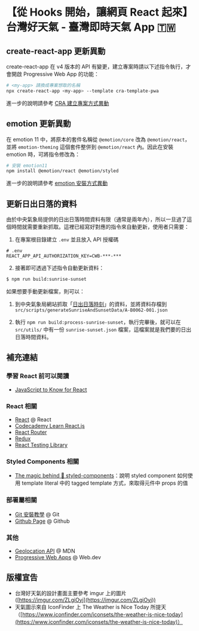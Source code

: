 # 【從 Hooks 開始，讓網頁 React 起來】台灣好天氣 - 臺灣即時天氣 App 🇹🇼

## create-react-app 更新異動

create-react-app 在 v4 版本的 API 有變更，建立專案時請以下述指令執行，才會開啟 Progressive Web App 的功能：

```bash
# <my-app> 請換成專案想取的名稱
npx create-react-app <my-app> --template cra-template-pwa
```

進一步的說明請參考 [CRA 建立專案方式異動](https://pjchender.github.io/react-bootcamp/docs/book)

## emotion 更新異動

在 emotion 11 中，將原本的套件名稱從 `@emotion/core` 改為 `@emotion/react`，並將 `emotion-theming` 這個套件整併到 `@emotion/react` 內。因此在安裝 emotion 時，可將指令修改為：

```bash
# 安裝 emotion11
npm install @emotion/react @emotion/styled
```

進一步的說明請參考 [emotion 安裝方式異動](https://pjchender.github.io/react-bootcamp/docs/book/errata/emotion)

## 更新日出日落的資料

由於中央氣象局提供的日出日落時間資料有限（通常是兩年內），所以一旦過了這個時間就需要重新抓取。這裡已經寫好對應的指令來自動更新，使用者只需要：

1. 在專案根目錄建立 `.env` 並且放入 API 授權碼

```
# .env
REACT_APP_API_AUTHORIZATION_KEY=CWB-***-***
```

2. 接著即可透過下述指令自動更新資料：

```bash
$ npm run build:sunrise-sunset
```

如果想要手動更新檔案，則可以：

1. 到中央氣象局網站抓取「[日出日落時刻](https://opendata.cwb.gov.tw/dataset/astronomy/A-B0062-001)」的資料，並將資料存檔到 `src/scripts/generateSunriseAndSunsetData/A-B0062-001.json`

2. 執行 `npm run build:process-sunrise-sunset`，執行完畢後，就可以在 `src/utils/` 中有一份 `sunrise-sunset.json` 檔案，這檔案就是我們要的日出日落時間資料。

## 補充連結

### 學習 React 前可以閱讀

- [JavaScript to Know for React](https://kentcdodds.com/blog/javascript-to-know-for-react)

### React 相關

- [React](https://reactjs.org/docs/getting-started.html) @ React
- [Codecademy Learn React.js](https://www.codecademy.com/learn/react-101)
- [React Router](https://reactrouter.com/)
- [Redux](https://redux.js.org/)
- [React Testing Library](https://testing-library.com/docs/react-testing-library/intro)

### Styled Components 相關

- [The magic behind 💅 styled-components](https://mxstbr.blog/2016/11/styled-components-magic-explained/)：說明 styled component 如何使用 template literal 中的 tagged template 方式，來取得元件中 props 的值

### 部署屬相關

- [Git 安裝教學](https://git-scm.com/book/zh-tw/v2/%E9%96%8B%E5%A7%8B-Git-%E5%AE%89%E8%A3%9D%E6%95%99%E5%AD%B8) @ Git
- [Github Page](https://pages.github.com/) @ Github

### 其他

- [Geolocation API](https://developer.mozilla.org/en-US/docs/Web/API/Geolocation_API) @ MDN
- [Progressive Web Apps](https://web.dev/progressive-web-apps/) @ Web.dev

## 版權宣告

- 台灣好天氣的設計畫面主要參考 imgur 上的圖片 ([https://imgur.com/ZLgiOyj](https://imgur.com/ZLgiOyj))
- 天氣圖示來自 IconFinder 上 The Weather is Nice Today 所提天（[https://www.iconfinder.com/iconsets/the-weather-is-nice-today](https://www.iconfinder.com/iconsets/the-weather-is-nice-today)）
